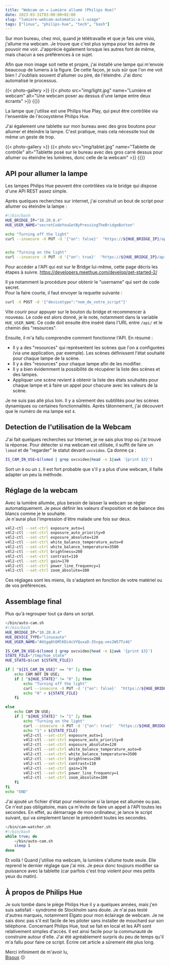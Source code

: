 ```yaml
---
title: "Webcam on = Lumière allumé (Philips Hue)"
date: 2023-03-31T03:00:00+02:00
slug: "lumiere-webcam-automatic-a-l-usage"
tags: ["linux", "philips-hue", "tech", "bash"]
---
```



Sur mon bureau, chez moi, quand je télétravaille et que je fais une visio, j'allume ma webcam. 
Je trouve que c'est plus sympa pour les autres de pouvoir me voir. 
J'apprécie également lorsque les autres font de même, mais chacun a ses préférences à ce sujet.

Afin que mon image soit nette et propre, j'ai installé une lampe qui m'envoie beaucoup de lumens à la figure. 
De cette façon, je suis sûr que l'on me voit bien ! 
J'oubliais souvent d'allumer ou pire, de l'éteindre. J'ai donc automatisé le processus.

{{< photo-gallery >}}
{{< photo src="img/light.jpg" name="Lumière et webcam" alt="Une webcam poser au dessus d'une lampe entre deux écrants" >}}
{{</photo-gallery>}}

La lampe que j'utilise est une Philips Hue Play, qui peut être contrôlée via l'ensemble de l'écosystème Philips Hue.

J'ai également une tablette sur mon bureau avec des gros boutons pour allumer et éteindre la lampe. 
C'est pratique, mais cela nécessite tout de même un geste de trop.


{{< photo-gallery >}}
{{< photo src="img/tablet.jpg" name="Tablette de contrôle" alt="Tablette posé sur le bureau avec des gros carré dessus pour allumer ou éteindre les lumières, donc celle de la webcam" >}}
{{</photo-gallery>}}

## API pour allumer la lampe
Les lampes Philips Hue peuvent être contrôlées via le bridge qui dispose d'une API REST assez simple.

Après quelques recherches sur internet, j'ai construit un bout de script pour allumer ou éteindre la lampe :

```bash
#!/bin/bash
HUE_BRIDGE_IP="10.20.0.4"
HUE_USER_NAME="secretCodeYouGetByPressingTheBridgeButton"

echo "Turning off the light"
curl --insecure -X PUT -d '{"on": false}'  "https://${HUE_BRIDGE_IP}/api/${HUE_USER_NAME}/lights/4/state"


echo "Turning on the light"
curl --insecure -X PUT -d '{"on": true}'  "https://${HUE_BRIDGE_IP}/api/${HUE_USER_NAME}/lights/4/state"
```

Pour accéder a l'API qui est sur le Bridge lui-même, cette page décris les étapes à suivre.
https://developers.meethue.com/develop/get-started-2/

Il ya notamment la procédure pour obtenir le "username" qui sert de code secret.  
Pour la faire courte, il faut envoyer la requette suivante :
```bash
curl -X POST -d '{"devicetype":"nom_de_votre_script"}'
```
Vite courir pour appuyer sur le bouton du bridge et recommencer à nouveau.
Le code est alors donné, je le note, notamment dans la variable `HUE_USER_NAME`.
Ce code doit ensuite être inséré dans l'URL entre `/api/` et le chemin des "resources".

Ensuite, il m'a fallu comprendre comment fonctionne l'API. En résumé :
- Il y a des "resources" qui représentent les scènes que l'on a configurées (via une application, par exemple). Les scènes définissent l'état souhaité pour chaque lampe de la scène.
- Il y a des "resources" pour chaque lampe afin de les modifier.
- Il y a bien évidemment la possibilité de récupérer la liste des scènes et des lampes.
- Appliquer une scène revient à obtenir la liste des états souhaités pour chaque lampe et à faire un appel pour chacune avec les valeurs de la scène.

Je ne suis pas allé plus loin. Il y a sûrement des subtilités pour les scènes dynamiques ou certaines fonctionnalités. Après tâtonnement, j'ai découvert que le numéro de ma lampe est `4`.

## Detection de l'utilisation de la Webcam
J'ai fait quelques recherches sur Internet, je ne sais plus trop où j'ai trouvé la réponse.
Pour détecter si ma webcam est utilisée, il suffit de faire un `lsmod` et de "regarder" le statut devant `uvcvideo`. Ça donne ça :

```bash
IS_CAM_IN_USE=$(lsmod | grep uvcvideo|head -n 1|awk '{print $3}')
```
Sort un `0` ou un `1`.
Il est fort probable que s'il y a plus d'une webcam, il faille adapter un peu la méthode.

## Réglage de la webcam
Avec la lumière allumée, plus besoin de laisser la webcam se régler automatiquement. 
Je peux définir les valeurs d'exposition et de balance des blancs comme je le souhaite.  
Je n'aurai plus l'impression d'être malade une fois sur deux.


```bash
v4l2-ctl --set-ctrl exposure_auto=1
v4l2-ctl --set-ctrl exposure_auto_priority=0
v4l2-ctl --set-ctrl exposure_absolute=120
v4l2-ctl --set-ctrl white_balance_temperature_auto=0
v4l2-ctl --set-ctrl white_balance_temperature=3500
v4l2-ctl --set-ctrl brightness=200
v4l2-ctl --set-ctrl contrast=110
v4l2-ctl --set-ctrl gain=170
v4l2-ctl --set-ctrl power_line_frequency=1
v4l2-ctl --set-ctrl zoom_absolute=100
```
Ces réglages sont les miens, ils s'adaptent en fonction de votre matériel ou de vos préférences.


## Assemblage final

Plus qu'à regrouper tout ça dans un script.

```bash
~/bin/auto-cam.sh
#!/bin/bash
HUE_BRIDGE_IP="10.20.0.4"
HUE_DEVICE_TYPE="linuxauto"
HUE_USER_NAME="AH1gq0t6MlKDi4cVYQuxaD-35vgq-ves2W57Tz4G"

IS_CAM_IN_USE=$(lsmod | grep uvcvideo|head -n 1|awk '{print $3}')
STATE_FILE="/tmp/hue_state"
HUE_STATE=$(cat ${STATE_FILE})

if [ "${IS_CAM_IN_USE}" == "0" ]; then
	echo CAM NOT IN USE;
	if [ "${HUE_STATE}" != "0" ]; then 
		echo "Turning off the light"
 		curl --insecure -X PUT -d '{"on": false}'  "https://${HUE_BRIDGE_IP}/api/${HUE_USER_NAME}/lights/4/state"
		echo "0" > ${STATE_FILE}
	fi

else
	echo CAM IN USE;
	if [ "${HUE_STATE}" != "1" ]; then
		echo "Turning on the light"
		curl --insecure -X PUT -d '{"on": true}'  "https://${HUE_BRIDGE_IP}/api/${HUE_USER_NAME}/lights/4/state"
		echo "1" > ${STATE_FILE}
		v4l2-ctl --set-ctrl exposure_auto=1
		v4l2-ctl --set-ctrl exposure_auto_priority=0
		v4l2-ctl --set-ctrl exposure_absolute=120
		v4l2-ctl --set-ctrl white_balance_temperature_auto=0
		v4l2-ctl --set-ctrl white_balance_temperature=3500
		v4l2-ctl --set-ctrl brightness=200
		v4l2-ctl --set-ctrl contrast=110
		v4l2-ctl --set-ctrl gain=170
		v4l2-ctl --set-ctrl power_line_frequency=1
		v4l2-ctl --set-ctrl zoom_absolute=100
	fi
fi
echo "END" 
```

J'ai ajouté un fichier d'état pour mémoriser si la lampe est allumée ou pas. 
Ce n'est pas obligatoire, mais ça m'évite de faire un appel à l'API toutes les secondes. 
En effet, au démarrage de mon ordinateur, je lance le script suivant, qui va simplement lancer le précédent toutes les secondes.


```bash
~/bin/cam-watcher.sh
#!/bin/bash
while true; do
	~/bin/auto-cam.sh
	sleep 1
done
```
Et voilà ! Quand j'utilise ma webcam, la lumière s'allume toute seule. 
Elle reprend le dernier réglage que j'ai mis. 
Je peux donc toujours modifier sa puissance avec la tablette (car parfois c'est trop violent pour mes petits yeux du matin).

## À propos de Philips Hue

Je suis tombé dans le piège Philips Hue il y a quelques années, mais j'en suis satisfait - syndrome de Stockholm sans doute. 
Je n'ai pas testé d'autres marques, notamment Elgato pour mon éclairage de webcam. 
Je ne sais donc pas s'il est facile de les piloter sans installer de mouchard sur son téléphone. 
Concernant Philips Hue, tout se fait en local et les API sont relativement simples d'accès. 
Il est ainsi facile pour la communauté de construire autour d'elle. 
J'ai été agréablement surpris du peu de temps qu'il m'a fallu pour faire ce script. 
Écrire cet article a sûrement été plus long.



Merci infiniment de m'avoir lu,\
[Bisoux](/page/bisoux) :kissing:



